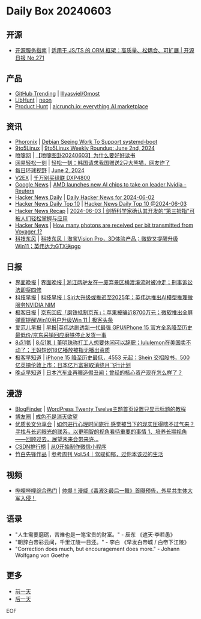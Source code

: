 # Daily Box 20240603

## 开源
- [开源服务指南](https://osguider.com/blog/) | [适用于 JS/TS 的 ORM 框架：高质量、松耦合、可扩展 | 开源日报 No.271](https://osguider.com/blog/post/daily/daily-271/)

## 产品
- [GitHub Trending](https://github.com/trending?since=daily) | [lllyasviel/Omost](https://github.com/lllyasviel/Omost)
- [LibHunt](https://www.libhunt.com/) | [neon](https://www.libhunt.com/r/neon)
- [Product Hunt](https://www.producthunt.com) | [aicrunch.io: everything AI marketplace](https://www.producthunt.com/posts/aicrunch-io-everything-ai-marketplace)

## 资讯
- [Phoronix](https://www.phoronix.com/) | [Debian Seeing Work To Support systemd-boot](https://www.phoronix.com/news/Debian-Expert-systemd-boot)
- [9to5Linux](https://9to5linux.com/) | [9to5Linux Weekly Roundup: June 2nd, 2024](https://9to5linux.com/9to5linux-weekly-roundup-june-2nd-2024)
- [喷嚏网](http://www.dapenti.com/blog/blog.asp?subjectid=70&name=xilei) | [【喷嚏图卦20240603】为什么要好好读书](http://www.dapenti.com/blog/more.asp?name=xilei&id=178999)
- [网易轻松一刻](https://m.163.com/touch/exclusive/sub/qsyk) | [轻松一刻：韩国请求我国赠送2只大熊猫，网友炸了](https://m.163.com/news/article/J3PH0GKD000181BR.html)
- [每日环球视野](https://idai.ly/) | [June 2, 2024](http://m.idai.ly/se/a193iG?1717257600)
- [V2EX](https://www.v2ex.com/) | [千万别买绿联 DXP4800](https://www.v2ex.com/t/1046399)
- [Google News](https://news.google.com/topics/CAAqJggKIiBDQkFTRWdvSUwyMHZNRGRqTVhZU0FtVnVHZ0pWVXlnQVAB) | [AMD launches new AI chips to take on leader Nvidia - Reuters](https://news.google.com/rss/articles/CBMiW2h0dHBzOi8vd3d3LnJldXRlcnMuY29tL3RlY2hub2xvZ3kvYW1kLWxhdW5jaGVzLW5ldy1haS1jaGlwcy10YWtlLWxlYWRlci1udmlkaWEtMjAyNC0wNi0wMy_SAQA?oc=5)
- [Hacker News Daily](https://www.daemonology.net/hn-daily/) | [Daily Hacker News for 2024-06-02](https://www.daemonology.net/hn-daily/2024-06-02.html)
- [Hacker News Daily Top 10](https://github.com/headllines/hackernews-daily) | [Hacker News Daily Top 10 @2024-06-03](https://github.com/headllines/hackernews-daily/issues/1424)
- [Hacker News Recap](https://www.xiaoyuzhoufm.com/podcast/6456fdfc0a8e51c73e68d0cd) | [2024-06-03 | 剑桥科学家确认其开发的"第三拇指"可被人们轻松掌握与应用](https://www.xiaoyuzhoufm.com/episode/665d2a9d63c334a2fbeabe1a)
- [Hacker News](https://news.ycombinator.com/front) | [How many photons are received per bit transmitted from Voyager 1?](https://news.ycombinator.com/item?id=40561872)
- [科技东风](https://m.smzdm.com/tag/tn0400v/) | [科技东风｜淘宝Vision Pro，3D体验产品；微软又提醒升级Win11；英伟达为GTX送pgp](https://post.m.smzdm.com/p/a6p2ev60/)

## 日报
- [界面晚报](https://www.jiemian.com/lists/426.html) | [界面晚报 | 浙江两驴友在一废弃景区横渡溪流时被冲走；刑事诉讼法即将四修](https://www.jiemian.com/article/11247005.html)
- [科技早报](https://www.jiemian.com/lists/459.html) | [科技早报｜Siri大升级或推迟至2025年；英伟达推出AI模型推理微服务NVIDIA NIM](https://www.jiemian.com/article/11243203.html)
- [极客日报](https://blog.csdn.net/csdngeeknews) | [京东回应「磨铁抵制京东」；苹果被骗近8700万元；微软推出全屏弹窗提醒Win10用户升级Win 11 | 极客头条](https://blog.csdn.net/weixin_39786569/article/details/139404733)
- [爱范儿早报](https://www.ifanr.com/category/ifanrnews) | [早报|英伟达剧透新一代最强 GPU/iPhone 15 官方全系降至历史最低价/京东采销回应磨铁停止发货一事](https://www.ifanr.com/1587737)
- [8点1氪](https://36kr.com/user/5652071) | [8点1氪丨董明珠称打工人想要休闲可以辞职；lululemon在美国卖不动了；王妈短剧18亿播放被指无播出资质](https://36kr.com/p/2803316711765379)
- [极客早知道](https://www.geekpark.net/column/74) | [iPhone 15 降至历史最低，4553 元起；Shein 交招股书，500 亿英镑伦敦上市；日本亿万富翁取消绕月飞行计划](https://www.geekpark.net/news/336004)
- [晚点早知道](https://www.latepost.com/news/index?proma=3) | [日本汽车业再曝造假丑闻；曾经的核心资产现在怎么样了？](https://www.latepost.com/news/dj_detail?id=2315)

## 漫游
- [BlogFinder](https://bf.zzxworld.com/) | [WordPress Twenty Twelve主题首页设置只显示标题的教程](https://www.bailuze.com/8663.html?utm_source=blogfinder)
- [博友圈](https://www.boyouquan.com/home) | [戒色不是消灭欲望](https://www.boyouquan.com/go?from=feed&link=https%3A%2F%2Fwww.buzhuse.com%2Fposts%2Fjiese%2F2024%2Fjie-se-bu-shi-xiao-mie-yu-wang%2F)
- [优质长文分享会](https://m.okjike.com/topics/56d2fabe7cb3331100467e2b) | [如何进行心理时间旅行 感觉被当下的现实压得喘不过气来？寻找与长远眼光的联系，以更明智的视角看待重要的事情 1、培养长期视角——回顾过去，展望未来会带来许...](https://m.okjike.com/originalPosts/665d8e4218cad12e0db1c9d8)
- [CSDN排行榜](https://blog.csdn.net/rank/list) | [从0开始制作微信小程序](https://blog.csdn.net/2302_79791164/article/details/139377719)
- [竹白先锋作品](https://www.zhubai.wiki/) | [参考周刊 Vol.54｜驾驭抑郁，过你本该过的生活](https://open.zhubai.wiki/a/l/t/z/pl/ouranswers/2409353665338195968)

## 视频
- [哔哩哔哩综合热门](https://www.bilibili.com/v/popular/all/) | [帅爆！漫威《毒液3:最后一舞》首曝预告，外星共生体大军入侵！](https://b23.tv/BV1ar421A7jx)

## 语录
- "人生需要磨砺，苦难也是一笔宝贵的财富。" - 辰东 《遮天·李若愚》
- "朝辞白帝彩云间，千里江陵一日还。" - 李白 《早发白帝城 / 白帝下江陵》
- "Correction does much, but encouragement does more." - Johann Wolfgang von Goethe

## 更多
- [前一天](daily-box-20240602.md)
- [后一天](daily-box-20240604.md)

EOF